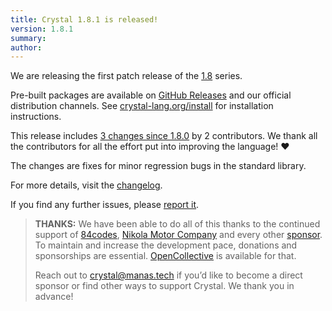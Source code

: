 ```yaml
---
title: Crystal 1.8.1 is released!
version: 1.8.1
summary:
author:
---
```


We are releasing the first patch release of the [1.8](/2023/04/14/1.8.0-released/) series.

Pre-built packages are available on [GitHub Releases](https://github.com/crystal-lang/crystal/releases/tag/1.8.1) and our official distribution channels.
See [crystal-lang.org/install](https://crystal-lang.org/install/) for installation instructions.

This release includes [3 changes since 1.8.0](https://github.com/crystal-lang/crystal/pulls?q=is%3Apr+milestone%3A1.8.1) by 2 contributors. We thank all the contributors for all the effort put into improving the language! ❤️

The changes are fixes for minor regression bugs in the standard library.

For more details, visit the [changelog](https://github.com/crystal-lang/crystal/releases/tag/1.8.1).

If you find any further issues, please [report it](https://github.com/crystal-lang/crystal/issues/).

> **THANKS:**
> We have been able to do all of this thanks to the continued support of [84codes](https://www.84codes.com/), [Nikola Motor Company](https://nikolamotor.com/) and every other [sponsor](/sponsors). To maintain and increase the development pace, donations and sponsorships are essential. [OpenCollective](https://opencollective.com/crystal-lang) is available for that.
>
> Reach out to [crystal@manas.tech](mailto:crystal@manas.tech) if you’d like to become a direct sponsor or find other ways to support Crystal. We thank you in advance!
